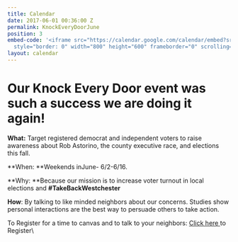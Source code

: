 ```yaml
---
title: Calendar
date: 2017-06-01 00:36:00 Z
permalink: KnockEveryDoorJune
position: 3
embed-code: '<iframe src="https://calendar.google.com/calendar/embed?src=ny18indivisible%40gmail.com&ctz=America/New_York"
  style="border: 0" width="800" height="600" frameborder="0" scrolling="no"></iframe>'
layout: calendar
---
```


# **Our Knock Every Door event was such a success we are doing it again!**

**What:** Target registered democrat and independent voters to raise awareness about Rob Astorino, the county executive race, and elections this fall.

**When: **Weekends inJune- 6/2-6/16.

**Why: **Because our mission is to increase voter turnout in local elections and **#TakeBackWestchester**

**How**: By talking to like minded neighbors about our concerns. Studies show personal interactions are the best way to persuade others to take action.

To Register for a time to canvas and to talk to your neighbors: [Click here ](http://www.signupgenius.com/go/10c0f49ada62ba4f49-indivisible)to Register\
